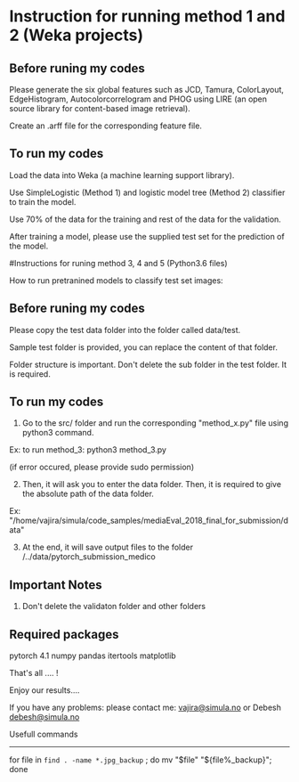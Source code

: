 
# Instruction for running method 1 and 2 (Weka projects)



## Before runing my codes

Please generate the six global features such as JCD, Tamura, ColorLayout, EdgeHistogram, Autocolorcorrelogram and PHOG using LIRE (an open source library for content-based image retrieval).
 
Create an .arff file  for the corresponding feature file.


## To run my codes


Load the data into Weka (a machine learning support library).

Use SimpleLogistic (Method 1) and logistic model tree (Method 2) classifier to train the model. 

Use 70% of the data for the training and rest of the data for the validation. 

After training a model, please use the supplied test set for the prediction of the model. 



 #Instructions for runing method 3, 4 and 5 (Python3.6 files)




How to run pretranined models to classify test set images:



## Before runing my codes


Please copy the test data folder into the folder called data/test.

Sample test folder is provided, you can replace the content of that folder.

Folder structure is important. Don't delete the sub folder in the test folder. It is required.


## To run my codes


1. Go to the src/  folder and run the corresponding "method_x.py" file using python3 command.

Ex: to run method_3:
	python3 method_3.py

(if error occured, please provide sudo permission)


 2. Then, it will ask you to enter the data folder. Then, it is required to give the absolute path of the data folder.

Ex: "/home/vajira/simula/code_samples/mediaEval_2018_final_for_submission/data"



3. At the end, it will save output files to the folder /../data/pytorch_submission_medico


## Important Notes


1. Don't delete the validaton folder and other folders


## Required packages

pytorch 4.1
numpy
pandas
itertools
matplotlib



That's all .... !

Enjoy our results....

If you have any problems: please contact me: vajira@simula.no or Debesh debesh@simula.no



Usefull commands
_______________________

for file in `find . -name *.jpg_backup` ; do mv "$file" "${file%_backup}"; done
